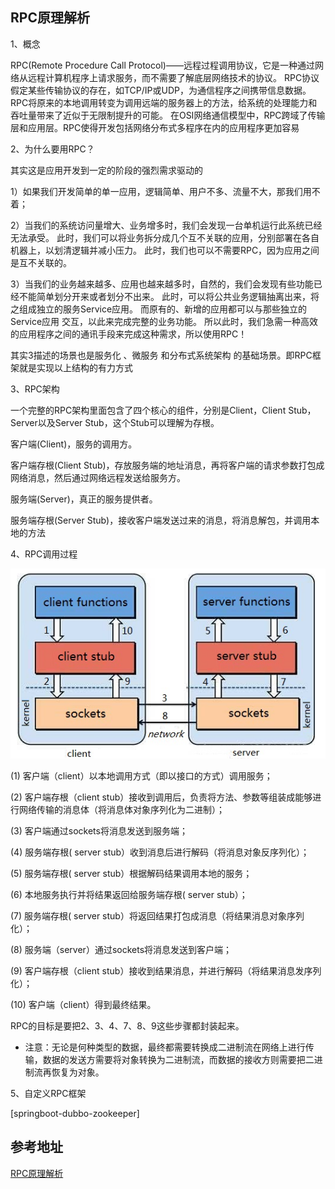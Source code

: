 
## RPC原理解析

1、概念

RPC(Remote Procedure Call Protocol)——远程过程调用协议，它是一种通过网络从远程计算机程序上请求服务，而不需要了解底层网络技术的协议。
RPC协议假定某些传输协议的存在，如TCP/IP或UDP，为通信程序之间携带信息数据。
RPC将原来的本地调用转变为调用远端的服务器上的方法，给系统的处理能力和吞吐量带来了近似于无限制提升的可能。
在OSI网络通信模型中，RPC跨域了传输层和应用层。RPC使得开发包括网络分布式多程序在内的应用程序更加容易

2、为什么要用RPC？ 

其实这是应用开发到一定的阶段的强烈需求驱动的

1）如果我们开发简单的单一应用，逻辑简单、用户不多、流量不大，那我们用不着；

2）当我们的系统访问量增大、业务增多时，我们会发现一台单机运行此系统已经无法承受。
此时，我们可以将业务拆分成几个互不关联的应用，分别部署在各自机器上，以划清逻辑并减小压力。
此时，我们也可以不需要RPC，因为应用之间是互不关联的。

3）当我们的业务越来越多、应用也越来越多时，自然的，我们会发现有些功能已经不能简单划分开来或者划分不出来。
此时，可以将公共业务逻辑抽离出来，将之组成独立的服务Service应用。
而原有的、新增的应用都可以与那些独立的Service应用 交互，以此来完成完整的业务功能。
所以此时，我们急需一种高效的应用程序之间的通讯手段来完成这种需求，所以使用RPC！

其实3描述的场景也是服务化 、微服务 和分布式系统架构 的基础场景。即RPC框架就是实现以上结构的有力方式


3、RPC架构

一个完整的RPC架构里面包含了四个核心的组件，分别是Client，Client Stub，Server以及Server Stub，这个Stub可以理解为存根。

客户端(Client)，服务的调用方。

客户端存根(Client Stub)，存放服务端的地址消息，再将客户端的请求参数打包成网络消息，然后通过网络远程发送给服务方。

服务端(Server)，真正的服务提供者。

服务端存根(Server Stub)，接收客户端发送过来的消息，将消息解包，并调用本地的方法


4、RPC调用过程

![](./rpc.png)

(1) 客户端（client）以本地调用方式（即以接口的方式）调用服务；

(2) 客户端存根（client stub）接收到调用后，负责将方法、参数等组装成能够进行网络传输的消息体（将消息体对象序列化为二进制）；

(3) 客户端通过sockets将消息发送到服务端；

(4) 服务端存根( server stub）收到消息后进行解码（将消息对象反序列化）；

(5) 服务端存根( server stub）根据解码结果调用本地的服务；

(6) 本地服务执行并将结果返回给服务端存根( server stub）；

(7) 服务端存根( server stub）将返回结果打包成消息（将结果消息对象序列化）；

(8) 服务端（server）通过sockets将消息发送到客户端；

(9) 客户端存根（client stub）接收到结果消息，并进行解码（将结果消息发序列化）；

(10) 客户端（client）得到最终结果。

RPC的目标是要把2、3、4、7、8、9这些步骤都封装起来。

- 注意：无论是何种类型的数据，最终都需要转换成二进制流在网络上进行传输，数据的发送方需要将对象转换为二进制流，而数据的接收方则需要把二进制流再恢复为对象。

5、自定义RPC框架

[springboot-dubbo-zookeeper]


## 参考地址

[RPC原理解析](https://www.cnblogs.com/swordfall/p/8683905.html)






